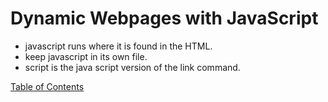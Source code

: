 # Dynamic Webpages with JavaScript
- javascript runs where it is found in the HTML.
- keep javascript in its own file.
- script is the java script version of the link command.


[Table of Contents](README.md)